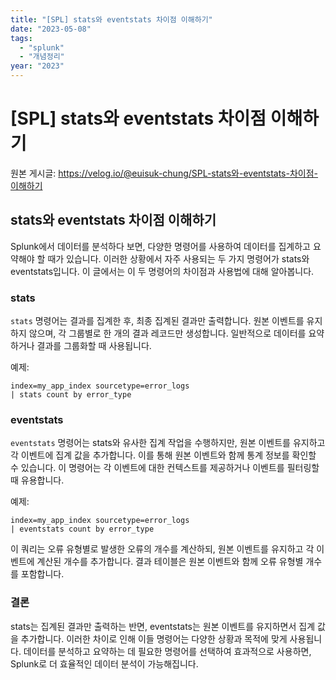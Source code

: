 ```yaml
---
title: "[SPL] stats와 eventstats 차이점 이해하기"
date: "2023-05-08"
tags:
  - "splunk"
  - "개념정리"
year: "2023"
---
```


# [SPL] stats와 eventstats 차이점 이해하기

원본 게시글: https://velog.io/@euisuk-chung/SPL-stats와-eventstats-차이점-이해하기



stats와 eventstats 차이점 이해하기
--------------------------

Splunk에서 데이터를 분석하다 보면, 다양한 명령어를 사용하여 데이터를 집계하고 요약해야 할 때가 있습니다. 이러한 상황에서 자주 사용되는 두 가지 명령어가 stats와 eventstats입니다. 이 글에서는 이 두 명령어의 차이점과 사용법에 대해 알아봅니다.

### stats

`stats` 명령어는 결과를 집계한 후, 최종 집계된 결과만 출력합니다. 원본 이벤트를 유지하지 않으며, 각 그룹별로 한 개의 결과 레코드만 생성합니다. 일반적으로 데이터를 요약하거나 결과를 그룹화할 때 사용됩니다.

예제:

```
index=my_app_index sourcetype=error_logs
| stats count by error_type
```
### eventstats

`eventstats` 명령어는 stats와 유사한 집계 작업을 수행하지만, 원본 이벤트를 유지하고 각 이벤트에 집계 값을 추가합니다. 이를 통해 원본 이벤트와 함께 통계 정보를 확인할 수 있습니다. 이 명령어는 각 이벤트에 대한 컨텍스트를 제공하거나 이벤트를 필터링할 때 유용합니다.

예제:

```
index=my_app_index sourcetype=error_logs
| eventstats count by error_type
```

이 쿼리는 오류 유형별로 발생한 오류의 개수를 계산하되, 원본 이벤트를 유지하고 각 이벤트에 계산된 개수를 추가합니다. 결과 테이블은 원본 이벤트와 함께 오류 유형별 개수를 포함합니다.

### 결론

stats는 집계된 결과만 출력하는 반면, eventstats는 원본 이벤트를 유지하면서 집계 값을 추가합니다. 이러한 차이로 인해 이들 명령어는 다양한 상황과 목적에 맞게 사용됩니다. 데이터를 분석하고 요약하는 데 필요한 명령어를 선택하여 효과적으로 사용하면, Splunk로 더 효율적인 데이터 분석이 가능해집니다.

